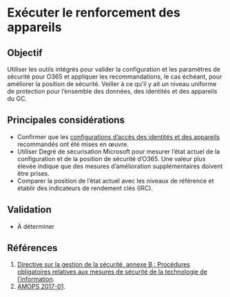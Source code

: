 # Exécuter le renforcement des appareils

## Objectif

Utiliser les outils intégrés pour valider la configuration et les paramètres de sécurité pour O365 et appliquer les recommandations, le cas échéant, pour améliorer la position de sécurité. Veiller à ce qu’il y ait un niveau uniforme de protection pour l’ensemble des données, des identités et des appareils du GC.

## Principales considérations

* Confirmer que les [configurations d’accès des identités et des appareils](https://docs.microsoft.com/fr-ca/microsoft-365/security/office-365-security/microsoft-365-policies-configurations?view=o365-worldwide) recommandés ont été mises en œuvre.
* Utiliser Degré de sécurisation Microsoft pour mesurer l’état actuel de la configuration et de la position de sécurité d’O365. Une valeur plus élevée indique que des mesures d’amélioration supplémentaires doivent être prises.
* Comparer la position de l’état actuel avec les niveaux de référence et établir des indicateurs de rendement clés (IRC).

## Validation

* À déterminer

## Références

1. [Directive sur la gestion de la sécurité, annexe B : Procédures obligatoires relatives aux mesures de sécurité de la technologie de l’information](https://www.tbs-sct.canada.ca/pol/doc-fra.aspx?id=32611).
2. [AMOPS 2017-01](https://www.canada.ca/fr/gouvernement/systeme/gouvernement-numerique/innovations-gouvernementales-numeriques/services-informatique-nuage/orientation-utilisation-securisee-services-commerciaux-informatique-nuage-amops.html).
